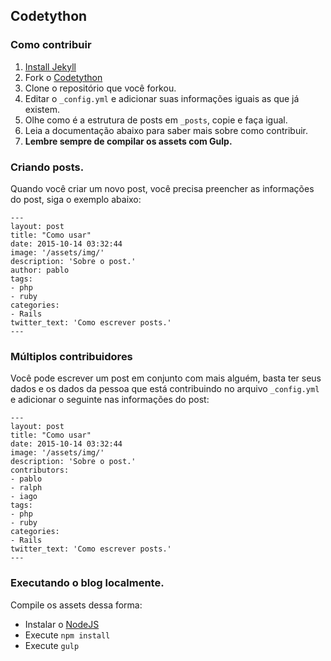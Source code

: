 ## Codetython

### Como contribuir

1. [Install Jekyll](http://jekyllrb.com)
2. Fork o [Codetython](https://github.com/codetython/codetython.github.io/fork)
3. Clone o repositório que você forkou.
4. Editar o `_config.yml` e adicionar suas informações iguais as que já existem.
5. Olhe como é a estrutura de posts em `_posts`, copie e faça igual. 
6. Leia a documentação abaixo para saber mais sobre como contribuir.
7. **Lembre sempre de compilar os assets com Gulp.**


### Criando posts.

Quando você criar um novo post, você precisa preencher as informações do post, siga o exemplo abaixo:

```
---
layout: post
title: "Como usar"
date: 2015-10-14 03:32:44
image: '/assets/img/'
description: 'Sobre o post.'
author: pablo
tags:
- php 
- ruby 
categories:
- Rails
twitter_text: 'Como escrever posts.'
---
```

### Múltiplos contribuidores

Você pode escrever um post em conjunto com mais alguém, basta ter seus dados e os dados da pessoa que está contribuindo no arquivo `_config.yml` e adicionar o seguinte nas informações do post:
```
---
layout: post
title: "Como usar"
date: 2015-10-14 03:32:44
image: '/assets/img/'
description: 'Sobre o post.'
contributors:
- pablo
- ralph
- iago
tags:
- php 
- ruby 
categories:
- Rails
twitter_text: 'Como escrever posts.'
---
```

### Executando o blog localmente.

Compile os assets dessa forma:

- Instalar o [NodeJS](https://nodejs.org/)
- Execute `npm install` 
- Execute `gulp`
